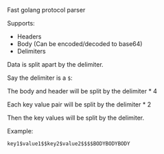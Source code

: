 Fast golang protocol parser

Supports:
* Headers
* Body (Can be encoded/decoded to base64)
* Delimiters

Data is split apart by the delimiter.

Say the delimiter is a `$`:

The body and header will be split by the delimiter * 4

Each key value pair will be split by the delimiter * 2

Then the key values will be split by the delimiter.

Example:
```
key1$value1$$key2$value2$$$$BODYBODYBODY
```